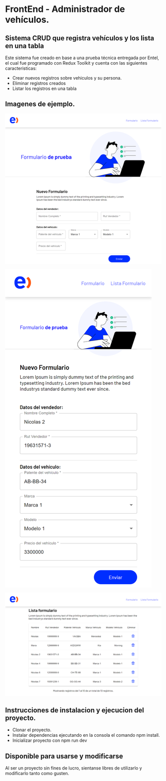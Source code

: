 # FrontEnd - Administrador de vehículos.

## Sistema CRUD que registra vehículos y los lista en una tabla

Este sistema fue creado en base a una prueba técnica entregada por Entel, el cual fue programado con Redux Toolkit y cuenta con las siguientes caracteristicas:

- Crear nuevos registros sobre vehiculos y su persona.
- Eliminar registros creados
- Listar los registros en una tabla

## Imagenes de ejemplo.

![Alt Text](https://github.com/nicolasgravertt/entel-prueba-tecnica/blob/main/src/assets/Formulario.png?raw=true)

![Alt Text](https://github.com/nicolasgravertt/entel-prueba-tecnica/blob/main/src/assets/FormularioMobile.png?raw=true)

![Alt Text](https://github.com/nicolasgravertt/entel-prueba-tecnica/blob/main/src/assets/Listar.png?raw=true)

## Instrucciones de instalacion y ejecucion del proyecto.

- Clonar el proyecto.
- Instalar dependencias ejecutando en la consola el comando npm install.
- Inicializar proyecto con npm run dev

## Disponible para usarse y modificarse

Al ser un proyecto sin fines de lucro, sientanse libres de utilizarlo y modificarlo tanto como gusten.
